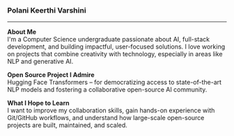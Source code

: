 ### Polani Keerthi Varshini
---
**About Me**  
I'm a Computer Science undergraduate passionate about AI, full-stack development, and building impactful, user-focused solutions. I love working on projects that combine creativity with technology, especially in areas like NLP and generative AI.

**Open Source Project I Admire**  
Hugging Face Transformers – for democratizing access to state-of-the-art NLP models and fostering a collaborative open-source AI community.

**What I Hope to Learn**  
I want to improve my collaboration skills, gain hands-on experience with Git/GitHub workflows, and understand how large-scale open-source projects are built, maintained, and scaled.
